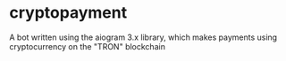 # cryptopayment
A bot written using the aiogram 3.x library, which makes payments using cryptocurrency on the "TRON" blockchain
